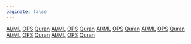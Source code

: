 ```yaml
---
paginate: false
---
```


<div class="dashboard-tiles">
  <a class="tile-link" href="aiml/index.html">AI/ML</a>
  <a class="tile-link" href="ops/index.html">OPS</a>
  <a class="tile-link" href="quran/index.html">Quran</a>
  <a class="tile-link" href="aiml/index.html">AI/ML</a>
  <a class="tile-link" href="ops/index.html">OPS</a>
  <a class="tile-link" href="quran/index.html">Quran</a>
  <a class="tile-link" href="aiml/index.html">AI/ML</a>
  <a class="tile-link" href="ops/index.html">OPS</a>
  <a class="tile-link" href="quran/index.html">Quran</a>
  <a class="tile-link" href="aiml/index.html">AI/ML</a>
  <a class="tile-link" href="ops/index.html">OPS</a>
  <a class="tile-link" href="quran/index.html">Quran</a>
  <a class="tile-link" href="aiml/index.html">AI/ML</a>
  <a class="tile-link" href="ops/index.html">OPS</a>
  <a class="tile-link" href="quran/index.html">Quran</a>
  <a class="tile-link" href="aiml/index.html">AI/ML</a>
  <a class="tile-link" href="ops/index.html">OPS</a>
  <a class="tile-link" href="quran/index.html">Quran</a>
</div>

